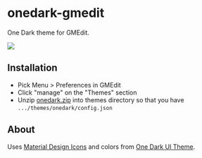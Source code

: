 # onedark-gmedit
One Dark theme for GMEdit.

![](https://raw.githubusercontent.com/erryox/onedark-gmedit/master/preview.png)

## Installation

* Pick Menu > Preferences in GMEdit
* Click "manage" on the "Themes" section
* Unzip [onedark.zip](https://github.com/erryox/onedark-gmedit/releases) into themes directory so that you have `.../themes/onedark/config.json`

## About

Uses [Material Design Icons](https://github.com/Templarian/MaterialDesign) and colors from [One Dark UI Theme](https://atom.io/themes/one-dark-ui).